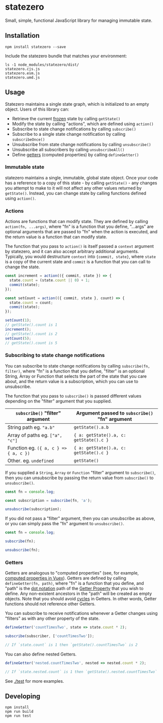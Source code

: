 # statezero

Small, simple, functional JavaScript library for managing immutable state.

## Installation

```
npm install statezero --save
```

Include the statezero bundle that matches your environment:

```
ls -1 node_modules/statezero/dist/
statezero.cjs.js
statezero.esm.js
statezero.umd.js
```

## Usage

Statezero maintains a single state graph, which is initialized to an empty object. Users of this library can:

* Retrieve the current
  [frozen](https://developer.mozilla.org/en-US/docs/Web/JavaScript/Reference/Global_Objects/Object/freeze)
  state by calling `getState()`
* Modify the state by calling "actions", which are defined using `action()`
* Subscribe to state change notifications by calling `subscribe()`
* Subscribe to a single state change notification by calling `subscribeOnce()`
* Unsubscribe from state change notifications by calling `unsubscribe()`
* Unsubscribe all subscribers by calling `unsubscribeAll()`
* Define [getters](https://developer.mozilla.org/en-US/docs/Web/JavaScript/Reference/Functions/get)
  (computed properties) by calling `defineGetter()`

### Immutable state

statezero maintains a single, immutable, global state object. Once your code has a reference to a copy of this state -
by calling `getState()` - any changes you attempt to make to it will not affect any other values returned by
`getState()`. Instead, you can change state by calling functions defined using `action()`.

### Actions

Actions are functions that can modify state. They are defined by calling `action(fn, ...args)`, where "fn" is a function
that you define, "...args" are optional arguments that are passed to "fn" when the action is executed, and the return
value is a function that can modify state.

The function that you pass to `action()` is itself passed a `context` argument by statezero, and it can also accept
arbitrary additional arguments. Typically, you would destructure `context` into `{commit, state}`, where `state` is a
copy of the current state and `commit` is a function that you can call to change the state.

```javascript
const increment = action(({ commit, state }) => {
  state.count = (state.count || 0) + 1;
  commit(state);
});

const setCount = action(({ commit, state }, count) => {
  state.count = count;
  commit(state);
});

setCount(1);
// getState().count is 1
increment();
// getState().count is 2
setCount(5);
// getState().count is 5
```

### Subscribing to state change notifications

You can subscribe to state change notifications by calling `subscribe(fn, filter)`, where "fn" is a function that you
define, "filter" is an optional String, Array or Function that selects the part of the state that you care about, and
the return value is a subscription, which you can use to unsubscribe.

The function that you pass to `subscribe()` is passed different values depending on the "filter" argument that you
supplied.

| `subscribe()` "filter" argument       | Argument passed to `subscribe()` "fn" argument |
| ------------------------------------- | ---------------------------------------------- |
| String path eg. `"a.b"`               | `getState().a.b`                               |
| Array of paths eg. `["a", "c"]`       | `{ a: getState().a, c: getState().c }`         |
| Function eg. `({ a, c } => { a, c })` | `{ a: getState().a, c: getState().c }`         |
| Other. eg. `undefined`                | `getState()`                                   |

If you supplied a `String`, `Array` or `Function` "filter" argument to `subscribe()`, then you can unsubscribe by
passing the return value from `subscribe()` to `unsubscribe()`.

```javascript
const fn = console.log;

const subscription = subscribe(fn, 'a');

unsubscribe(subscription);
```

If you did not pass a "filter" argument, then you can unsubscribe as above, or you can simply pass the "fn" argument
to `unsubscribe()`.

```javascript
const fn = console.log;

subscribe(fn);

unsubscribe(fn);
```

### Getters

Getters are analogous to "computed properties" (see, for example,
[computed properties in Vuex](https://vuex.vuejs.org/guide/state.html#getting-vuex-state-into-vue-components)).
Getters are defined by calling `defineGetter(fn, path)`, where "fn" is a function that you define, and "path" is the
[dot notation](https://developer.mozilla.org/en-US/docs/Web/JavaScript/Reference/Operators/Property_accessors)
path of the
[Getter Property](https://developer.mozilla.org/en-US/docs/Web/JavaScript/Guide/Working_with_Objects#Defining_getters_and_setters)
that you wish to define. Any non-existent ancestors in the "path" will be created as empty objects. Note that you should
avoid [cycles](https://en.wikipedia.org/wiki/Circular_dependency) in Getters. In other words, Getter functions should
not reference other Getters.

You can subscribe to receive notifications whenever a Getter changes using "filters" as with any other property of the
state.

```javascript
defineGetter('countTimesTwo', state => state.count * 2);

subscribe(subscriber, ['countTimesTwo']);

// If `state.count` is 1 then `getState().countTimesTwo` is 2
```

You can also define nested Getters.

```javascript
defineGetter('nested.countTimesTwo', nested => nested.count * 2);

// If `state.nested.count` is 1 then `getState().nested.countTimesTwo` is 2
```

See [./test](./test) for more examples.

## Developing

```
npm install
npm run build
npm run test
```
